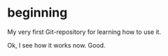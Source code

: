 # beginning
My very first Git-repository for learning how to use it.

Ok, I see how it works now. Good.
